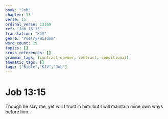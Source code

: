 ```yaml
---
book: "Job"
chapter: 13
verse: 15
ordinal_verse: 13169
ref: "Job 13:15"
translation: "KJV"
genre: "Poetry/Wisdom"
word_count: 19
topics: []
cross_references: []
grammar_tags: [contrast-opener, contrast, conditional]
thematic_tags: []
tags: ["Bible","KJV","Job"]
---
```


# Job 13:15

Though he slay me, yet will I trust in him: but I will maintain mine own ways before him.
